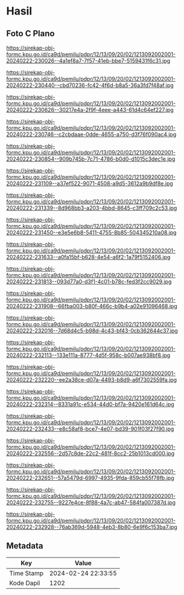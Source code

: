 # Hasil

## Foto C Plano

https://sirekap-obj-formc.kpu.go.id/ca9d/pemilu/pdpr/12/13/09/20/02/1213092002001-20240222-230026--4a1ef8a7-7f57-41eb-bbe7-5159431f6c31.jpg

https://sirekap-obj-formc.kpu.go.id/ca9d/pemilu/pdpr/12/13/09/20/02/1213092002001-20240222-230440--cbd70236-fc42-4f6d-b8a5-36a3fd7f48af.jpg

https://sirekap-obj-formc.kpu.go.id/ca9d/pemilu/pdpr/12/13/09/20/02/1213092002001-20240222-230626--30217e4a-2f9f-4eee-a443-61d4c64ef227.jpg

https://sirekap-obj-formc.kpu.go.id/ca9d/pemilu/pdpr/12/13/09/20/02/1213092002001-20240222-230746--c2cbdaae-0dde-4655-a750-d3f76f090ac4.jpg

https://sirekap-obj-formc.kpu.go.id/ca9d/pemilu/pdpr/12/13/09/20/02/1213092002001-20240222-230854--909b745b-7c71-4786-b0d0-d1015c3dec1e.jpg

https://sirekap-obj-formc.kpu.go.id/ca9d/pemilu/pdpr/12/13/09/20/02/1213092002001-20240222-231109--a37ef522-9071-4508-a9d5-3612a9b9df8e.jpg

https://sirekap-obj-formc.kpu.go.id/ca9d/pemilu/pdpr/12/13/09/20/02/1213092002001-20240222-231339--8d968bb3-a203-4bbd-8645-c3ff709c2c53.jpg

https://sirekap-obj-formc.kpu.go.id/ca9d/pemilu/pdpr/12/13/09/20/02/1213092002001-20240222-231450--e3e5e6b8-5411-4755-8b85-504345210a08.jpg

https://sirekap-obj-formc.kpu.go.id/ca9d/pemilu/pdpr/12/13/09/20/02/1213092002001-20240222-231633--a0fa15bf-b628-4e54-a6f2-1a79f5152406.jpg

https://sirekap-obj-formc.kpu.go.id/ca9d/pemilu/pdpr/12/13/09/20/02/1213092002001-20240222-231813--093d77a0-d3f1-4c01-b78c-fed3f2cc9029.jpg

https://sirekap-obj-formc.kpu.go.id/ca9d/pemilu/pdpr/12/13/09/20/02/1213092002001-20240222-231908--66fba003-b80f-466c-b9b4-a02e91096468.jpg

https://sirekap-obj-formc.kpu.go.id/ca9d/pemilu/pdpr/12/13/09/20/02/1213092002001-20240222-232016--7d68d4c5-b98d-4c43-bf43-0cb362644c37.jpg

https://sirekap-obj-formc.kpu.go.id/ca9d/pemilu/pdpr/12/13/09/20/02/1213092002001-20240222-232113--133e111a-8777-4d5f-958c-b007ae938bf8.jpg

https://sirekap-obj-formc.kpu.go.id/ca9d/pemilu/pdpr/12/13/09/20/02/1213092002001-20240222-232220--ee2a38ce-d07a-4493-b8d9-a6f7302559fa.jpg

https://sirekap-obj-formc.kpu.go.id/ca9d/pemilu/pdpr/12/13/09/20/02/1213092002001-20240222-232314--8331a91c-e534-44d0-bf7a-9420e161d64c.jpg

https://sirekap-obj-formc.kpu.go.id/ca9d/pemilu/pdpr/12/13/09/20/02/1213092002001-20240222-232433--e8c58af8-bce7-4e07-bd39-901f03f27f90.jpg

https://sirekap-obj-formc.kpu.go.id/ca9d/pemilu/pdpr/12/13/09/20/02/1213092002001-20240222-232556--2d57c8de-22c2-481f-8cc2-25b1013cd000.jpg

https://sirekap-obj-formc.kpu.go.id/ca9d/pemilu/pdpr/12/13/09/20/02/1213092002001-20240222-232651--57a5479d-6997-4935-9fda-859cb55f78fb.jpg

https://sirekap-obj-formc.kpu.go.id/ca9d/pemilu/pdpr/12/13/09/20/02/1213092002001-20240222-232755--9227e4ce-8f88-4a7c-ab47-584fa007387d.jpg

https://sirekap-obj-formc.kpu.go.id/ca9d/pemilu/pdpr/12/13/09/20/02/1213092002001-20240222-232928--76ab369d-5948-4eb3-8b80-6e9f6c153ba7.jpg


## Metadata

| Key        | Value               |
| ---------- | ------------------- |
| Time Stamp | 2024-02-24 22:33:55 |
| Kode Dapil | 1202                |



